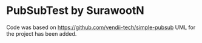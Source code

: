 # PubSubTest by SurawootN
Code was based on https://github.com/vendii-tech/simple-pubsub
UML for the project has been added.
